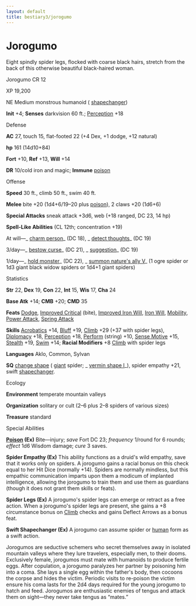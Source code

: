 ```yaml
---
layout: default
title: bestiary3/jorogumo
---
```

# Jorogumo

Eight spindly spider legs, flocked with coarse black hairs, stretch from the back of this otherwise beautiful black-haired woman.

Jorogumo CR 12

XP 19,200

NE Medium monstrous humanoid ( [shapechanger](monsters/creatureTypes#_shapechanger-subtype))

**Init** +4; **Senses** darkvision 60 ft.; [Perception](skills/perception#_perception) +18

Defense

**AC** 27, touch 15, flat-footed 22 (+4 Dex, +1 dodge, +12 natural)

**hp** 161 (14d10+84)

**Fort** +10, **Ref** +13, **Will** +14

**DR** 10/cold iron and magic; **Immune** [poison](monsters/universalMonsterRules#_poison-(ex-or-su))

Offense

**Speed** 30 ft., climb 50 ft., swim 40 ft.

**Melee** bite +20 (1d4+6/19–20 plus [poison](monsters/universalMonsterRules#_poison-(ex-or-su))), 2 claws +20 (1d6+6)

**Special Attacks** sneak attack +3d6, web (+18 ranged, DC 23, 14 hp)

**Spell-Like Abilities** (CL 12th; concentration +19)

At will—_ [charm person](spells/charmPerson#_charm-person)_ (DC 18), _ [detect thoughts](spells/detectThoughts#_detect-thoughts)_ (DC 19)

3/day—_ [bestow curse](spells/bestowCurse#_bestow-curse)_ (DC 21), _ [suggestion](spells/suggestion#_suggestion)_ (DC 19)

1/day—_ [hold monster](spells/holdMonster#_hold-monster)_ (DC 22), _ [summon nature's ally V](spells/summonNatureSAlly#_summon-nature-s-ally-v)_ (1 ogre spider or 1d3 giant black widow spiders or 1d4+1 giant spiders)

Statistics

**Str** 22, **Dex** 19, **Con** 22, **Int** 15, **Wis** 17, **Cha** 24

**Base Atk** +14; **CMB** +20; **CMD** 35

**Feats** [Dodge](feats#_dodge), [Improved Critical](feats#_improved-critical) (bite), [Improved Iron Will](feats#_improved-iron-will), [Iron Will](feats#_iron-will), [Mobility](feats#_mobility), [Power Attack](feats#_power-attack), [Spring Attack](feats#_spring-attack)

**Skills** [Acrobatics](skills/acrobatics#_acrobatics) +14, [Bluff](skills/bluff#_bluff) +19, [Climb](skills/climb#_climb) +29 (+37 with spider legs), [Diplomacy](skills/diplomacy#_diplomacy) +18, [Perception](skills/perception#_perception) +18, [Perform](skills/perform#_perform) (string) +10, [Sense Motive](skills/senseMotive#_sense-motive) +15, [Stealth](skills/stealth#_stealth) +19, [Swim](skills/swim#_swim) +14; **Racial Modifiers** +8 [Climb](skills/climb#_climb) with spider legs

**Languages** Aklo, Common, Sylvan

**SQ** [change shape](monsters/universalMonsterRules#_change-shape) ( [giant](monsters/creatureTypes#_giant-subtype) spider; _ [vermin shape I](ultimateMagic/spells/verminShape#_vermin-shape-i-)_), spider empathy +21, swift [shapechanger](monsters/creatureTypes#_shapechanger-subtype).

Ecology

**Environment** temperate mountain valleys

**Organization** solitary or cult (2–6 plus 2–8 spiders of various sizes)

**Treasure** standard

Special Abilities

**[Poison](monsters/universalMonsterRules#_poison-(ex-or-su)) (Ex)** Bite—injury; _save_ Fort DC 23; _frequency_ 1/round for 6 rounds; _effect_ 1d6 Wisdom damage; _cure_ 3 saves.

**Spider Empathy (Ex)** This ability functions as a druid's wild empathy, save that it works only on spiders. A jorogumo gains a racial bonus on this check equal to her Hit Dice (normally +14). Spiders are normally mindless, but this empathic communication imparts upon them a modicum of implanted intelligence, allowing the jorogumo to train them and use them as guardians (though it does not grant them skills or feats).

**Spider Legs (Ex)** A jorogumo's spider legs can emerge or retract as a free action. When a jorogumo's spider legs are present, she gains a +8 circumstance bonus on [Climb](skills/climb#_climb) checks and gains Deflect Arrows as a bonus feat.

**Swift Shapechanger (Ex)** A jorogumo can assume spider or [human](monsters/creatureTypes#_human-subtype) form as a swift action.

Jorogumos are seductive schemers who secret themselves away in isolated mountain valleys where they lure travelers, especially men, to their dooms. Exclusively female, jorogumos must mate with humanoids to produce fertile eggs. After copulation, a jorogumo paralyzes her partner by poisoning him into a coma. She lays a single egg within the father's body, then cocoons the corpse and hides the victim. Periodic visits to re-poison the victim ensure his coma lasts for the 2d4 days required for the young jorogumo to hatch and feed. Jorogumos are enthusiastic enemies of tengus and attack them on sight—they never take tengus as “mates.”

